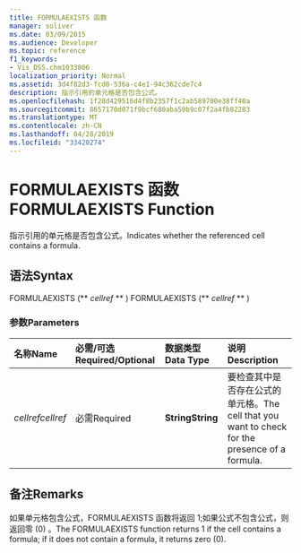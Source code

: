 ```yaml
---
title: FORMULAEXISTS 函数
manager: soliver
ms.date: 03/09/2015
ms.audience: Developer
ms.topic: reference
f1_keywords:
- Vis_DSS.chm1033806
localization_priority: Normal
ms.assetid: 3d4f82d3-fcd0-536a-c4e1-94c362cde7c4
description: 指示引用的单元格是否包含公式。
ms.openlocfilehash: 1f28d429516d4f8b2357f1c2ab589700e38ff40a
ms.sourcegitcommit: 8657170d071f9bcf680aba50b9c07f2a4fb82283
ms.translationtype: MT
ms.contentlocale: zh-CN
ms.lasthandoff: 04/28/2019
ms.locfileid: "33420274"
---
```

# <a name="formulaexists-function"></a><span data-ttu-id="a2468-103">FORMULAEXISTS 函数</span><span class="sxs-lookup"><span data-stu-id="a2468-103">FORMULAEXISTS Function</span></span>

<span data-ttu-id="a2468-104">指示引用的单元格是否包含公式。</span><span class="sxs-lookup"><span data-stu-id="a2468-104">Indicates whether the referenced cell contains a formula.</span></span> 
  
## <a name="syntax"></a><span data-ttu-id="a2468-105">语法</span><span class="sxs-lookup"><span data-stu-id="a2468-105">Syntax</span></span>

<span data-ttu-id="a2468-106">FORMULAEXISTS (\*\* *cellref* \*\* ) </span><span class="sxs-lookup"><span data-stu-id="a2468-106">FORMULAEXISTS (\*\* *cellref* \*\* )</span></span> 
  
### <a name="parameters"></a><span data-ttu-id="a2468-107">参数</span><span class="sxs-lookup"><span data-stu-id="a2468-107">Parameters</span></span>

|<span data-ttu-id="a2468-108">**名称**</span><span class="sxs-lookup"><span data-stu-id="a2468-108">**Name**</span></span>|<span data-ttu-id="a2468-109">**必需/可选**</span><span class="sxs-lookup"><span data-stu-id="a2468-109">**Required/Optional**</span></span>|<span data-ttu-id="a2468-110">**数据类型**</span><span class="sxs-lookup"><span data-stu-id="a2468-110">**Data Type**</span></span>|<span data-ttu-id="a2468-111">**说明**</span><span class="sxs-lookup"><span data-stu-id="a2468-111">**Description**</span></span>|
|:-----|:-----|:-----|:-----|
| <span data-ttu-id="a2468-112">_cellref_</span><span class="sxs-lookup"><span data-stu-id="a2468-112">_cellref_</span></span> <br/> |<span data-ttu-id="a2468-113">必需</span><span class="sxs-lookup"><span data-stu-id="a2468-113">Required</span></span>  <br/> |<span data-ttu-id="a2468-114">**String**</span><span class="sxs-lookup"><span data-stu-id="a2468-114">**String**</span></span> <br/> |<span data-ttu-id="a2468-115">要检查其中是否存在公式的单元格。</span><span class="sxs-lookup"><span data-stu-id="a2468-115">The cell that you want to check for the presence of a formula.</span></span>  <br/> |
   
## <a name="remarks"></a><span data-ttu-id="a2468-116">备注</span><span class="sxs-lookup"><span data-stu-id="a2468-116">Remarks</span></span>

<span data-ttu-id="a2468-117">如果单元格包含公式，FORMULAEXISTS 函数将返回 1;如果公式不包含公式，则返回零 (0) 。</span><span class="sxs-lookup"><span data-stu-id="a2468-117">The FORMULAEXISTS function returns 1 if the cell contains a formula; if it does not contain a formula, it returns zero (0).</span></span> 
  

